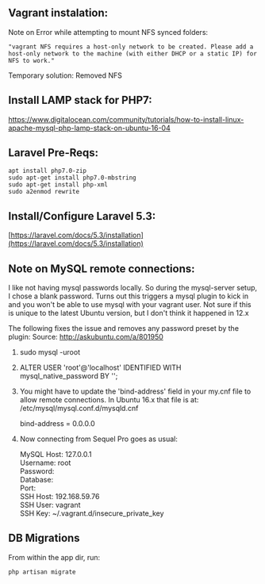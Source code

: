 ## Vagrant instalation:

Note on Error while attempting to mount NFS synced folders:

    "vagrant NFS requires a host-only network to be created. Please add a host-only network to the machine (with either DHCP or a static IP) for NFS to work."

Temporary solution: Removed NFS

## Install LAMP stack for PHP7:
https://www.digitalocean.com/community/tutorials/how-to-install-linux-apache-mysql-php-lamp-stack-on-ubuntu-16-04

## Laravel Pre-Reqs:

    apt install php7.0-zip
    sudo apt-get install php7.0-mbstring
    sudo apt-get install php-xml
    sudo a2enmod rewrite

## Install/Configure Laravel 5.3:
[https://laravel.com/docs/5.3/installation](https://laravel.com/docs/5.3/installation)

## Note on MySQL remote connections:
I like not having mysql passwords locally. So during the mysql-server setup, I chose a blank password. Turns out this triggers a mysql plugin to kick in and you won't be able to use mysql with your vagrant user. Not sure if this is unique to the latest Ubuntu version, but I don't think it happened in 12.x

The following fixes the issue and removes any password preset by the plugin:
Source: http://askubuntu.com/a/801950

1. sudo mysql -uroot

2. ALTER USER 'root'@'localhost' IDENTIFIED WITH mysql_native_password BY '';

3. You might have to update the 'bind-address' field in your my.cnf file to allow remote connections. In Ubuntu 16.x that file is at: /etc/mysql/mysql.conf.d/mysqld.cnf

    bind-address        = 0.0.0.0

4. Now connecting from Sequel Pro goes as usual:

    MySQL Host: 127.0.0.1 <br>
    Username: root <br>
    Password:<br>
    Database:<br>
    Port:<br>
    SSH Host: 192.168.59.76<br>
    SSH User: vagrant<br>
    SSH Key: ~/.vagrant.d/insecure_private_key<br>

## DB Migrations

From within the app dir, run:

    php artisan migrate

